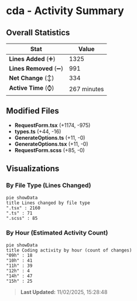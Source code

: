 # cda - Activity Summary 

## Overall Statistics

| Stat                   | Value                                                             |
| ---------------------- | ----------------------------------------------------------------- |
| **Lines Added** (➕)   | 1325                                          |
| **Lines Removed** (➖) | 991                                        |
| **Net Change** (↕)    | 334                |
| **Active Time** (⌚)   | 267 minutes |


## Modified Files
- **RequestForm.tsx** (+1174, -975)
- **types.ts** (+44, -16)
- **GenerateOptions.ts** (+11, -0)
- **GenerateOptions.tsx** (+11, -0)
- **RequestForm.scss** (+85, -0)

## Visualizations

### By File Type (Lines Changed)

```mermaid
pie showData
title Lines changed by file type
".tsx" : 2160
".ts" : 71
".scss" : 85
```

### By Hour (Estimated Activity Count)

```mermaid
pie showData
title Coding activity by hour (count of changes)
"09h" : 18
"10h" : 41
"11h" : 39
"12h" : 4
"14h" : 47
"15h" : 25
```


> **Last Updated:** 11/02/2025, 15:28:48